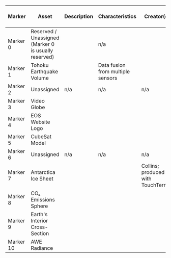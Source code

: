 | Marker    | Asset                                                 | Description | Characteristics                   | Creator(s)                          |  Post-Processing Required | Link to Original Model | License |
|-----------|-------------------------------------------------------|-------------|-----------------------------------|-------------------------------------|---------------------------|------------------------|---------|
| Marker 0  |  Reserved / Unassigned (Marker 0 is usually reserved) |             | n/a                               |                                     |                           |                        |         |
| Marker 1  |  Tohoku Earthquake Volume                             |             | Data fusion from multiple sensors |                                     |                           |                        |         |
| Marker 2  |  Unassigned                                           |    n/a   |         n/a                       |         n/a                     |     n/a             |    n/a         |  n/a       |      |         |
| Marker 3  |  Video Globe                                          |             |                                   |                                     |                           |                        |         |
| Marker 4  |  EOS Website Logo                                     |             |                                   |                                     |                           |                        |         |
| Marker 5  |  CubeSat Model                                        |             |                                   |                                     |                           |                        |         |
| Marker 6  |  Unassigned                                           |      n/a   |         n/a                       |         n/a                     |     n/a             |    n/a         |  n/a       |
| Marker 7  |  Antarctica Ice Sheet                                 |             |                                   | Collins; produced with TouchTerrain |                           |                        | MIT     |
| Marker 8  |  CO₂ Emissions Sphere                                 |             |                                   |                                     |                           |                        |         |
| Marker 9  |  Earth's Interior Cross-Section                       |             |                                   |                                     |                           |                        |         |
| Marker 10 |  AWE Radiance                                         |             |                                   |                                     |                           |                        |         |
